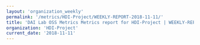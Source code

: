 ```yaml
---
layout: 'organization_weekly'
permalink: '/metrics/HDI-Project/WEEKLY-REPORT-2018-11-11/'
title: 'DAI Lab OSS Metrics Metrics report for HDI-Project | WEEKLY-REPORT-2018-11-11'
organization: 'HDI-Project'
current_date: '2018-11-11'
---
```

